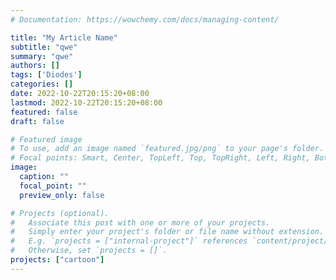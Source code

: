 ```yaml
---
# Documentation: https://wowchemy.com/docs/managing-content/

title: "My Article Name"
subtitle: "qwe"
summary: "qwe"
authors: []
tags: ['Diodes']
categories: []
date: 2022-10-22T20:15:20+08:00
lastmod: 2022-10-22T20:15:20+08:00
featured: false
draft: false

# Featured image
# To use, add an image named `featured.jpg/png` to your page's folder.
# Focal points: Smart, Center, TopLeft, Top, TopRight, Left, Right, BottomLeft, Bottom, BottomRight.
image:
  caption: ""
  focal_point: ""
  preview_only: false

# Projects (optional).
#   Associate this post with one or more of your projects.
#   Simply enter your project's folder or file name without extension.
#   E.g. `projects = ["internal-project"]` references `content/project/deep-learning/index.md`.
#   Otherwise, set `projects = []`.
projects: ["cartoon"]
---
```

